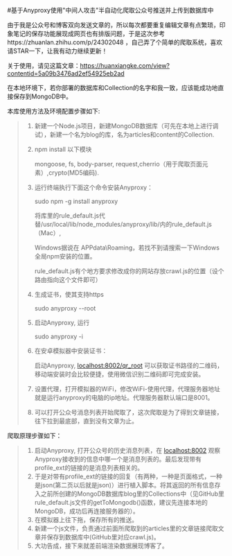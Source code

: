 #基于Anyproxy使用"中间人攻击"半自动化爬取公众号推送并上传到数据库中

由于我是公众号和博客双向发送文章的，所以每次都要重复编辑文章有点繁琐，印象笔记的保存功能展现成网页也有排版问题，于是这次参考https://zhuanlan.zhihu.com/p/24302048 ，自己弄了个简单的爬取系统，喜欢请STAR一下，让我有动力继续更新！

关于使用，请见这篇文章：https://huanxiangke.com/view?contentid=5a09b3476ad2ef54925eb2ad

在本地环境下，若你部署的数据库和Collection的名字和我一致，应该能成功地直接保存到MongoDB中。



本库使用方法及环境配置步骤如下:

> 1. 新建一个Node.js项目，新建MongoDB数据库（可先在本地上进行调试），新建一个名为blog的库，名为articles和content的Collection.
>
> 2.  npm install 以下模块
>
>     mongoose, fs, body-parser, request,cherrio（用于爬取页面元素）,crypto(MD5编码).
>
> 3. 运行终端执行下面这个命令安装Anyproxy：
>
>    sudo npm -g install anyproxy
>
>    将库里的rule_default.js代替/usr/local/lib/node_modules/anyproxy/lib/内的rule_default.js（Mac）,
>
>    Windows据说在 APPdata\Roaming，若找不到请搜索一下Windows全局npm安装的位置。
>
>    rule_default.js有个地方要求修改成你的网站存放crawl.js的位置（设个路由指向这个文件即可）
>
> 4. 生成证书，使其支持https
>
>    sudo anyproxy --root
>
> 5. 启动Anyproxy, 运行
>
>    sudo anyproxy -i
>
> 6. 在安卓模拟器中安装证书：
>
>    启动Anyproxy, [localhost:8002/qr_root](http://link.zhihu.com/?target=http%3A//localhost%3A8002/qr_root) 可以获取证书路径的二维码，移动端安装时会比较便捷，使用微信识别二维码即可完成安装。
>
> 7. 设置代理，打开模拟器的WiFi，修改WiFi-使用代理，代理服务器地址就是运行anyproxy的电脑的ip地址。代理服务器默认端口是8001。
>
> 8. 可以打开公众号消息列表开始爬取了，这次爬取是为了得到文章链接，往下拉到最底部，直到没有文章为止。



爬取原理步骤如下：



> 1. 启动Anyproxy, 打开公众号的历史消息列表，在 [localhost:8002](http://link.zhihu.com/?target=http%3A//localhost%3A8002) 观察Anyproxy接收到的信息中哪一个是消息列表的。最后发现带有profile_ext的链接的是消息列表相关的。
> 2. 于是对带有profile_ext的链接的回复（有两种，一种是页面格式，一种是json(第二页以后就是json)）进行植入脚本。将其返回的所有信息存入之前所创建的MongoDB数据库blog里的Collections中（见GitHub里rule_default.js文件的getToMongodb()函数，建议先连接本地的MongoDB，成功后再连接服务器的）。
> 3. 在模拟器上往下拖，保存所有的推送。
> 4. 新建一个js文件，负责通过前面所爬取到的articles里的文章链接爬取文章并保存到数据库中(GitHub里对应crawl.js)。
> 5. 大功告成，接下来就差前端渲染数据展现博客了。

